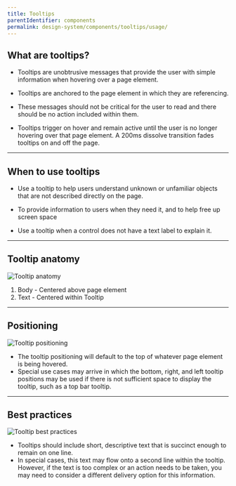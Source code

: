 ```yaml
---
title: Tooltips
parentIdentifier: components
permalink: design-system/components/tooltips/usage/
---
```


## What are tooltips?

- Tooltips are unobtrusive messages that provide the user with simple information when hovering over a page element.

- Tooltips are anchored to the page element in which they are referencing.

- These messages should not be critical for the user to read and there should be no action included within them.

- Tooltips trigger on hover and remain active until the user is no longer hovering over that page element. A 200ms dissolve transition fades tooltips on and off the page.

---

## When to use tooltips

- Use a tooltip to help users understand unknown or unfamiliar objects that are not described directly on the page.

- To provide information to users when they need it, and to help free up screen space

- Use a tooltip when a control does not have a text label to explain it.

---

## Tooltip anatomy

![Tooltip anatomy](images/components/tooltips/tooltips-anatomy.svg)

1. Body - Centered above page element
2. Text - Centered within Tooltip

---

## Positioning

![Tooltip positioning](images/components/tooltips/tooltips-positioning.svg)

- The tooltip positioning will default to the top of whatever page element is being hovered.
- Special use cases may arrive in which the bottom, right, and left tooltip positions may be used if there is not sufficient space to display the tooltip, such as a top bar tooltip.

---

## Best practices

![Tooltip best practices](images/components/tooltips/tooltips-bestpractice.svg)

- Tooltips should include short, descriptive text that is succinct enough to remain on one line.
- In special cases, this text may flow onto a second line within the tooltip. However, if the text is too complex or an action needs to be taken, you may need to consider a different delivery option for this information.

